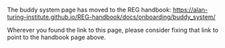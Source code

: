 The buddy system page has moved to the REG handbook: https://alan-turing-institute.github.io/REG-handbook/docs/onboarding/buddy_system/

Wherever you found the link to this page, please consider fixing that link to point to the handbook page above.
